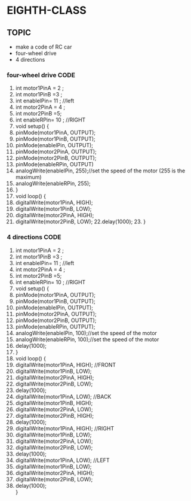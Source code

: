 # EIGHTH-CLASS

## TOPIC
- make a code of RC car
- four-wheel drive
- 4 directions

### four-wheel drive CODE
1. int motor1PinA  = 2 ;
2. int motor1PinB =3 ;
3. int enablelPin=  11 ; //left  
4. int motor2PinA  = 4 ;
5. int motor2PinB =5;
6. int enableRPin=  10 ; //RIGHT
7. void setup() {
8. pinMode(motor1PinA, OUTPUT);     
9. pinMode(motor1PinB, OUTPUT);
10. pinMode(enablelPin, OUTPUT);
11. pinMode(motor2PinA, OUTPUT);     
12. pinMode(motor2PinB, OUTPUT);
13. pinMode(enableRPin, OUTPUT)
14. analogWrite(enablelPin, 255);//set the speed of the motor (255 is the maximum)
15. analogWrite(enableRPin, 255);
16. }
17. void loop() {                                          
18. digitalWrite(motor1PinA, HIGH);                                                                                                     
19. digitalWrite(motor1PinB, LOW);  
20. digitalWrite(motor2PinA, HIGH);                                                                                                     
21. digitalWrite(motor2PinB, LOW);                                                                                                                                 22.delay(1000);                                                                                                                                                          23. }                         
### 4 directions CODE
1. int motor1PinA  = 2 ;
2. int motor1PinB =3 ;
3. int enablelPin=  11 ; //left
4. int motor2PinA  = 4 ;
5. int motor2PinB =5;
6. int enableRPin=  10 ; //RIGHT
7. void setup() {
8. pinMode(motor1PinA, OUTPUT);     
9. pinMode(motor1PinB, OUTPUT);
10. pinMode(enablelPin, OUTPUT);
11. pinMode(motor2PinA, OUTPUT);     
12. pinMode(motor2PinB, OUTPUT);
13. pinMode(enableRPin, OUTPUT);
14. analogWrite(enablelPin, 100);//set the speed of the motor
15. analogWrite(enableRPin, 100);//set the speed of the motor
16. delay(1000);          
17. }
18. void loop() {     
19. digitalWrite(motor1PinA, HIGH);              //FRONT                                                                                    
20. digitalWrite(motor1PinB, LOW);  
21. digitalWrite(motor2PinA, HIGH);                                                                                                     
22. digitalWrite(motor2PinB, LOW);                                                                                                                                    
23. delay(1000);    
24. digitalWrite(motor1PinA, LOW);              //BACK                                                                                
25. digitalWrite(motor1PinB, HIGH);  
26. digitalWrite(motor2PinA, LOW);                                                                                                     
27. digitalWrite(motor2PinB, HIGH);                                                                                                                                    
28. delay(1000);    
29. digitalWrite(motor1PinA, HIGH);              //RIGHT                                                                                      
30. digitalWrite(motor1PinB, LOW);  
31. digitalWrite(motor2PinA, LOW);                                                                                                     
32. digitalWrite(motor2PinB, LOW);                                                                                                                                     
33. delay(1000);    
34. digitalWrite(motor1PinA, LOW);              //LEFT                                                                                       
35. digitalWrite(motor1PinB, LOW);  
36. digitalWrite(motor2PinA, HIGH);                                                                                                     
37. digitalWrite(motor2PinB, LOW);                                                                                                                                    
38.  delay(1000);    
}

